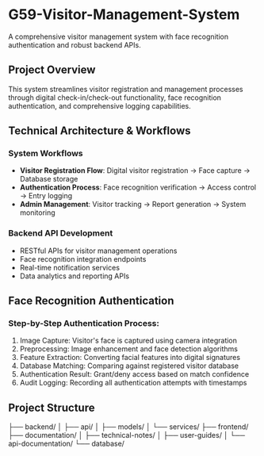 # G59-Visitor-Management-System

A comprehensive visitor management system with face recognition authentication and robust backend APIs.

##  Project Overview
This system streamlines visitor registration and management processes through digital check-in/check-out functionality, face recognition authentication, and comprehensive logging capabilities.

##  Technical Architecture & Workflows

### System Workflows
- **Visitor Registration Flow**: Digital visitor registration → Face capture → Database storage
- **Authentication Process**: Face recognition verification → Access control → Entry logging
- **Admin Management**: Visitor tracking → Report generation → System monitoring

### Backend API Development
- RESTful APIs for visitor management operations
- Face recognition integration endpoints
- Real-time notification services
- Data analytics and reporting APIs

## Face Recognition Authentication

### Step-by-Step Authentication Process:
1. Image Capture: Visitor's face is captured using camera integration
2. Preprocessing: Image enhancement and face detection algorithms
3. Feature Extraction: Converting facial features into digital signatures
4. Database Matching: Comparing against registered visitor database
5. Authentication Result: Grant/deny access based on match confidence
6. Audit Logging: Recording all authentication attempts with timestamps

## Project Structure
├── backend/
│   ├── api/
│   ├── models/
│   └── services/
├── frontend/
├── documentation/
│   ├── technical-notes/
│   ├── user-guides/
│   └── api-documentation/
└── database/
